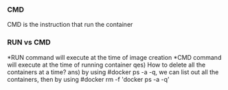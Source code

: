### CMD
CMD is the instruction that run the container
### RUN vs CMD
*RUN command will execute at the time of image creation
*CMD command will execute at the time of running container
qes) How to delete all the containers at a time?
ans) by using #docker ps -a -q, we can list out all the containers, then by using #docker rm -f 'docker ps -a -q'